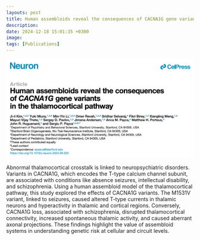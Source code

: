 ```yaml
---
layouts: post
title: Human assembloids reveal the consequences of CACNA1G gene variants in the thalamocortical pathway
description: 
date: 2024-12-18 15:01:35 +0300
image: 
tags: [Publications]
---
```

![Image](/images/Kim_Miura_and_Li_Neuron_2024.png)

Abnormal thalamocortical crosstalk is linked to neuropsychiatric disorders. Variants in CACNA1G, which encodes the T-type calcium channel subunit, are associated with conditions like absence seizures, intellectual disability, and schizophrenia. Using a human assembloid model of the thalamocortical pathway, this study explored the effects of CACNA1G variants.  The M1531V variant, linked to seizures, caused altered T-type currents in thalamic neurons and hyperactivity in thalamic and cortical regions. Conversely, CACNA1G loss, associated with schizophrenia, disrupted thalamocortical connectivity, increased spontaneous thalamic activity, and caused aberrant axonal projections. These findings highlight the value of assembloid systems in understanding genetic risk at cellular and circuit levels.
